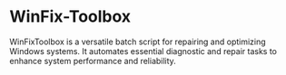 # WinFix-Toolbox
WinFixToolbox is a versatile batch script for repairing and optimizing Windows systems. It automates essential diagnostic and repair tasks to enhance system performance and reliability.
